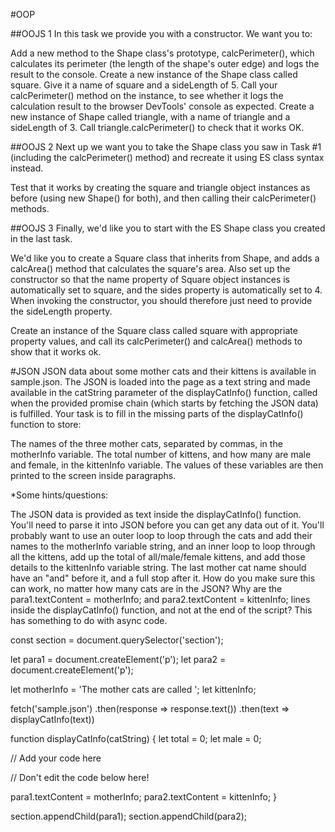 #OOP 

##OOJS 1
In this task we provide you with a constructor. We want you to:

Add a new method to the Shape class's prototype, calcPerimeter(), which calculates its perimeter (the length of the shape's outer edge) and logs the result to the console.
Create a new instance of the Shape class called square. Give it a name of square and a sideLength of 5.
Call your calcPerimeter() method on the instance, to see whether it logs the calculation result to the browser DevTools' console as expected.
Create a new instance of Shape called triangle, with a name of triangle and a sideLength of 3.
Call triangle.calcPerimeter() to check that it works OK.


##OOJS 2
Next up we want you to take the Shape class you saw in Task #1 (including the calcPerimeter() method) and recreate it using ES class syntax instead.

Test that it works by creating the square and triangle object instances as before (using new Shape() for both), and then calling their calcPerimeter() methods.


##OOJS 3
Finally, we'd like you to start with the ES Shape class you created in the last task.

We'd like you to create a Square class that inherits from Shape, and adds a calcArea() method that calculates the square's area. Also set up the constructor so that the name property of Square object instances is automatically set to square, and the sides property is automatically set to 4. When invoking the constructor, you should therefore just need to provide the sideLength property.

Create an instance of the Square class called square with appropriate property values, and call its calcPerimeter() and calcArea() methods to show that it works ok.


#JSON
JSON data about some mother cats and their kittens is available in sample.json. The JSON is loaded into the page as a text string and made available in the catString parameter of the displayCatInfo() function, called when the provided promise chain (which starts by fetching the JSON data) is fulfilled. Your task is to fill in the missing parts of the displayCatInfo() function to store:

The names of the three mother cats, separated by commas, in the motherInfo variable.
The total number of kittens, and how many are male and female, in the kittenInfo variable.
The values of these variables are then printed to the screen inside paragraphs.

*Some hints/questions:

The JSON data is provided as text inside the displayCatInfo() function. You'll need to parse it into JSON before you can get any data out of it.
You'll probably want to use an outer loop to loop through the cats and add their names to the motherInfo variable string, and an inner loop to loop through all the kittens, add up the total of all/male/female kittens, and add those details to the kittenInfo variable string.
The last mother cat name should have an "and" before it, and a full stop after it. How do you make sure this can work, no matter how many cats are in the JSON?
Why are the para1.textContent = motherInfo; and para2.textContent = kittenInfo; lines inside the displayCatInfo() function, and not at the end of the script? This has something to do with async code.

const section = document.querySelector('section');

let para1 = document.createElement('p');
let para2 = document.createElement('p');

let motherInfo = 'The mother cats are called ';
let kittenInfo;

fetch('sample.json')
.then(response => response.text())
.then(text => displayCatInfo(text))

function displayCatInfo(catString) {
  let total = 0;
  let male = 0;

  // Add your code here



// Don't edit the code below here!

  para1.textContent = motherInfo;
  para2.textContent = kittenInfo;
}

section.appendChild(para1);
section.appendChild(para2);
    
